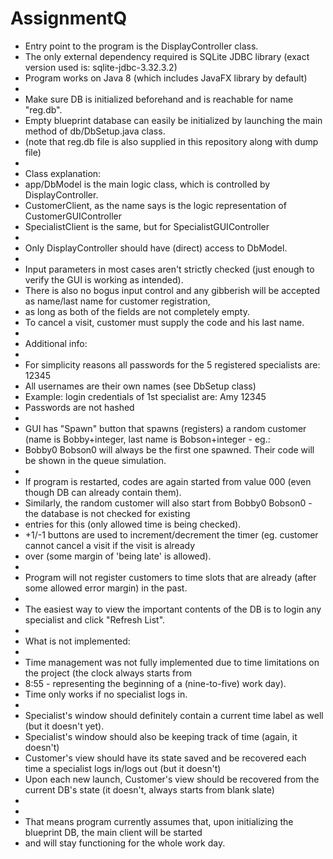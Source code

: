 # AssignmentQ

 * Entry point to the program is the DisplayController class.
 * The only external dependency required is SQLite JDBC library (exact version used is: sqlite-jdbc-3.32.3.2)
 * Program works on Java 8 (which includes JavaFX library by default)
 * 
 * Make sure DB is initialized beforehand and is reachable for name "reg.db".
 * Empty blueprint database can easily be initialized by launching the main method of db/DbSetup.java class.
 * (note that reg.db file is also supplied in this repository along with dump file) 
 * 
 * Class explanation:
 * app/DbModel is the main logic class, which is controlled by DisplayController.
 * CustomerClient, as the name says is the logic representation of CustomerGUIController
 * SpecialistClient is the same, but for SpecialistGUIController
 * 
 * Only DisplayController should have (direct) access to DbModel.
 * 
 * Input parameters in most cases aren't strictly checked (just enough to verify the GUI is working as intended).
 * There is also no bogus input control and any gibberish will be accepted as name/last name for customer registration,
 * as long as both of the fields are not completely empty.
 * To cancel a visit, customer must supply the code and his last name.
 * 
 * Additional info:
 * 
 * For simplicity reasons all passwords for the 5 registered specialists are: 12345
 * All usernames are their own names (see DbSetup class)
 * Example: login credentials of 1st specialist are: Amy 12345
 * Passwords are not hashed
 * 
 * GUI has "Spawn" button that spawns (registers) a random customer (name is Bobby+integer, last name is Bobson+integer - eg.:
 * Bobby0 Bobson0 will always be the first one spawned. Their code will be shown in the queue simulation.
 * 		
 * If program is restarted, codes are again started from value 000 (even though DB can already contain them).
 * Similarly, the random customer will also start from Bobby0 Bobson0 - the database is not checked for existing
 * entries for this (only allowed time is being checked).
 * +1/-1 buttons are used to increment/decrement the timer (eg. customer cannot cancel a visit if the visit is already
 * over (some margin of 'being late' is allowed).
 * 
 * Program will not register customers to time slots that are already (after some allowed error margin) in the past.
 * 
 * The easiest way to view the important contents of the DB is to login any specialist and click "Refresh List".
 * 
 * What is not implemented:
 * 
 * Time management was not fully implemented due to time limitations on the project (the clock always starts from
 * 8:55 - representing the beginning of a (nine-to-five) work day).
 * Time only works if no specialist logs in.
 *
 * Specialist's window should definitely contain a current time label as well (but it doesn't yet).
 * Specialist's window should also be keeping track of time (again, it doesn't)
 * Customer's view should have its state saved and be recovered each time a specialist logs in/logs out (but it doesn't)
 * Upon each new launch, Customer's view should be recovered from the current DB's state (it doesn't, always starts from blank slate)
 *
 *  		
 * That means program currently assumes that, upon initializing the blueprint DB, the main client will be started
 * and will stay functioning for the whole work day.
